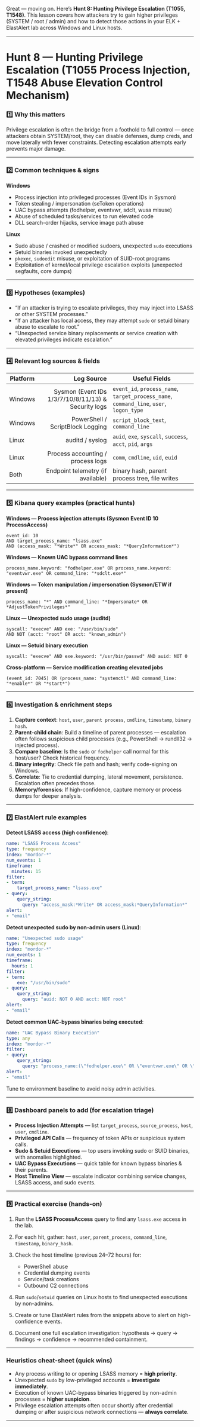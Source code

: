 Great — moving on. Here’s **Hunt 8: Hunting Privilege Escalation (T1055, T1548)**. This lesson covers how attackers try to gain higher privileges (SYSTEM / root / admin) and how to detect those actions in your ELK + ElastAlert lab across Windows and Linux hosts.

---

# Hunt 8 — Hunting Privilege Escalation (T1055 Process Injection, T1548 Abuse Elevation Control Mechanism)

### 1️⃣ Why this matters

Privilege escalation is often the bridge from a foothold to full control — once attackers obtain SYSTEM/root, they can disable defenses, dump creds, and move laterally with fewer constraints. Detecting escalation attempts early prevents major damage.

---

### 2️⃣ Common techniques & signs

**Windows**

* Process injection into privileged processes (Event IDs in Sysmon)
* Token stealing / impersonation (seToken operations)
* UAC bypass attempts (fodhelper, eventvwr, sdclt, wusa misuse)
* Abuse of scheduled tasks/services to run elevated code
* DLL search-order hijacks, service image path abuse

**Linux**

* Sudo abuse / crashed or modified sudoers, unexpected `sudo` executions
* Setuid binaries invoked unexpectedly
* `pkexec`, `sudoedit` misuse, or exploitation of SUID-root programs
* Exploitation of kernel/local privilege escalation exploits (unexpected segfaults, core dumps)

---

### 3️⃣ Hypotheses (examples)

* “If an attacker is trying to escalate privileges, they may inject into LSASS or other SYSTEM processes.”
* “If an attacker has local access, they may attempt `sudo` or setuid binary abuse to escalate to root.”
* “Unexpected service binary replacements or service creation with elevated privileges indicate escalation.”

---

### 4️⃣ Relevant log sources & fields

| Platform |                                          Log Source | Useful Fields                                                                           |
| -------- | --------------------------------------------------: | --------------------------------------------------------------------------------------- |
| Windows  | Sysmon (Event IDs 1/3/7/10/8/11/13) & Security logs | `event_id`, `process_name`, `target_process_name`, `command_line`, `user`, `logon_type` |
| Windows  |                    PowerShell / ScriptBlock Logging | `script_block_text`, `command_line`                                                     |
| Linux    |                                     auditd / syslog | `auid`, `exe`, `syscall`, `success`, `acct`, `pid`, `args`                              |
| Linux    |                   Process accounting / process logs | `comm`, `cmdline`, `uid`, `euid`                                                        |
| Both     |                   Endpoint telemetry (if available) | binary hash, parent process tree, file writes                                           |

---

### 5️⃣ Kibana query examples (practical hunts)

**Windows — Process injection attempts (Sysmon Event ID 10 ProcessAccess)**

```text
event_id: 10
AND target_process_name: "lsass.exe"
AND (access_mask: "*Write*" OR access_mask: "*QueryInformation*")
```

**Windows — Known UAC bypass command lines**

```text
process_name.keyword: "fodhelper.exe" OR process_name.keyword: "eventvwr.exe" OR command_line: "*sdclt.exe*"
```

**Windows — Token manipulation / impersonation (Sysmon/ETW if present)**

```text
process_name: "*" AND command_line: "*Impersonate* OR *AdjustTokenPrivileges*"
```

**Linux — Unexpected sudo usage (auditd)**

```text
syscall: "execve" AND exe: "/usr/bin/sudo"
AND NOT (acct: "root" OR acct: "known_admin")
```

**Linux — Setuid binary execution**

```text
syscall: "execve" AND exe.keyword: "/usr/bin/passwd" AND auid: NOT 0
```

**Cross-platform — Service modification creating elevated jobs**

```text
(event_id: 7045) OR (process_name: "systemctl" AND command_line: "*enable*" OR "*start*")
```

---

### 6️⃣ Investigation & enrichment steps

1. **Capture context**: `host`, `user`, `parent process`, `cmdline`, `timestamp`, `binary hash`.
2. **Parent-child chain**: Build a timeline of parent processes — escalation often follows suspicious child processes (e.g., PowerShell → rundll32 → injected process).
3. **Compare baseline**: Is the `sudo` or `fodhelper` call normal for this host/user? Check historical frequency.
4. **Binary integrity**: Check file path and hash; verify code-signing on Windows.
5. **Correlate**: Tie to credential dumping, lateral movement, persistence. Escalation often precedes those.
6. **Memory/forensics**: If high-confidence, capture memory or process dumps for deeper analysis.

---

### 7️⃣ ElastAlert rule examples

**Detect LSASS access (high confidence)**:

```yaml
name: "LSASS Process Access"
type: frequency
index: "mordor-*"
num_events: 1
timeframe:
  minutes: 15
filter:
- term:
    target_process_name: "lsass.exe"
- query:
    query_string:
      query: "access_mask:*Write* OR access_mask:*QueryInformation*"
alert:
- "email"
```

**Detect unexpected sudo by non-admin users (Linux)**:

```yaml
name: "Unexpected sudo usage"
type: frequency
index: "mordor-*"
num_events: 1
timeframe:
  hours: 1
filter:
- term:
    exe: "/usr/bin/sudo"
- query:
    query_string:
      query: "auid: NOT 0 AND acct: NOT root"
alert:
- "email"
```

**Detect common UAC-bypass binaries being executed**:

```yaml
name: "UAC Bypass Binary Execution"
type: any
index: "mordor-*"
filter:
- query:
    query_string:
      query: "process_name:(\"fodhelper.exe\" OR \"eventvwr.exe\" OR \"sdclt.exe\")"
alert:
- "email"
```

Tune to environment baseline to avoid noisy admin activities.

---

### 8️⃣ Dashboard panels to add (for escalation triage)

* **Process Injection Attempts** — list `target_process`, `source_process`, `host`, `user`, `cmdline`.
* **Privileged API Calls** — frequency of token APIs or suspicious system calls.
* **Sudo & Setuid Executions** — top users invoking sudo or SUID binaries, with anomalies highlighted.
* **UAC Bypass Executions** — quick table for known bypass binaries & their parents.
* **Host Timeline View** — escalate indicator combining service changes, LSASS access, and sudo events.

---

### 9️⃣ Practical exercise (hands-on)

1. Run the **LSASS ProcessAccess** query to find any `lsass.exe` access in the lab.
2. For each hit, gather: `host`, `user`, `parent_process`, `command_line`, `timestamp`, `binary_hash`.
3. Check the host timeline (previous 24–72 hours) for:

   * PowerShell abuse
   * Credential dumping events
   * Service/task creations
   * Outbound C2 connections
4. Run `sudo`/`setuid` queries on Linux hosts to find unexpected executions by non-admins.
5. Create or tune ElastAlert rules from the snippets above to alert on high-confidence events.
6. Document one full escalation investigation: hypothesis → query → findings → confidence → recommended containment.

---

### Heuristics cheat-sheet (quick wins)

* Any process writing to or opening LSASS memory = **high priority**.
* Unexpected `sudo` by low-privileged accounts = **investigate immediately**.
* Execution of known UAC-bypass binaries triggered by non-admin processes = **higher suspicion**.
* Privilege escalation attempts often occur shortly after credential dumping or after suspicious network connections — **always correlate**.

---

